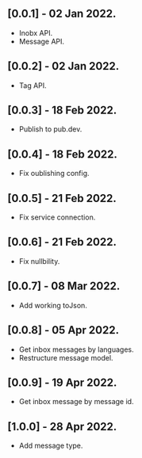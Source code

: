 ## [0.0.1] - 02 Jan 2022.

- Inobx API.
- Message API.

## [0.0.2] - 02 Jan 2022.

- Tag API.

## [0.0.3] - 18 Feb 2022.

- Publish to pub.dev.

## [0.0.4] - 18 Feb 2022.

- Fix oublishing config.

## [0.0.5] - 21 Feb 2022.

- Fix service connection.

## [0.0.6] - 21 Feb 2022.

- Fix nullbility.

## [0.0.7] - 08 Mar 2022.

- Add working toJson.

## [0.0.8] - 05 Apr 2022.

- Get inbox messages by languages.
- Restructure message model.

## [0.0.9] - 19 Apr 2022.

- Get inbox message by message id.

## [1.0.0] - 28 Apr 2022.

- Add message type.
